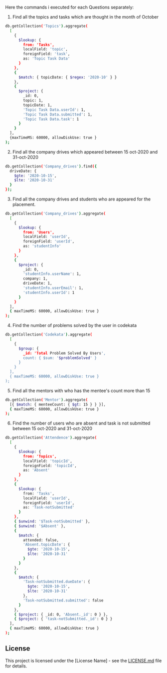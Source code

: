 

Here the commands i executed for each Questions separately:

1. Find all the topics and tasks which are thought in the month of October

```bash
db.getCollection('Topics').aggregate(
  [
    {
      $lookup: {
        from: 'Tasks',
        localField: 'topic',
        foreignField: 'task',
        as: 'Topic Task Data'
      }
    },
    {
      $match: { topicDate: { $regex: '2020-10' } }
    },
    {
      $project: {
        _id: 0,
        topic: 1,
        topicDate: 1,
        'Topic Task Data.userId': 1,
        'Topic Task Data.submitted': 1,
        'Topic Task Data.task': 1
      }
    }
  ],
  {maxTimeMS: 60000, allowDiskUse: true }
);
```

2. Find all the company drives which appeared between 15 oct-2020 and 31-oct-2020

```bash
db.getCollection('Company_drives').find({
  driveDate: {
    $gte: '2020-10-15',
    $lte: '2020-10-31'
  }
});
```

3. Find all the company drives and students who are appeared for the placement.

```bash
db.getCollection('Company_drives').aggregate(
  [
    {
      $lookup: {
        from: 'Users',
        localField: 'userId',
        foreignField: 'userId',
        as: 'studentInfo'
      }
    },
    {
      $project: {
        _id: 0,
        'studentInfo.userName': 1,
        company: 1,
        driveDate: 1,
        'studentInfo.userEmail': 1,
        'studentInfo.userId': 1
      }
    }
  ],
  { maxTimeMS: 60000, allowDiskUse: true }
);
```

4. Find the number of problems solved by the user in codekata

```bash
db.getCollection('Codekata').aggregate(
  [
    {
      $group: {
        _id: 'Total Problem Solved By Users',
        count: { $sum: '$problemSolved' }
      }
    }
  ],
  { maxTimeMS: 60000, allowDiskUse: true }
);
```

5. Find all the mentors with who has the mentee's count more than 15

```bash
db.getCollection('Mentor').aggregate(
  [{ $match: { menteeCount: { $gt: 15 } } }],
  { maxTimeMS: 60000, allowDiskUse: true }
);
```

6. Find the number of users who are absent and task is not submitted between 15 oct-2020 and 31-oct-2020

```bash
db.getCollection('Attendence').aggregate(
  [
    {
      $lookup: {
        from: 'Topics',
        localField: 'topicId',
        foreignField: 'topicId',
        as: 'Absent'
      }
    },
    {
      $lookup: {
        from: 'Tasks',
        localField: 'userId',
        foreignField: 'userId',
        as: 'Task-notSubmitted'
      }
    },
    { $unwind: '$Task-notSubmitted' },
    { $unwind: '$Absent' },
    {
      $match: {
        attended: false,
        'Absent.topicDate': {
          $gte: '2020-10-15',
          $lte: '2020-10-31'
        }
      }
    },
    {
      $match: {
        'Task-notSubmitted.dueDate': {
          $gte: '2020-10-15',
          $lte: '2020-10-31'
        },
        'Task-notSubmitted.submitted': false
      }
    },
    { $project: { _id: 0, 'Absent._id': 0 } },
    { $project: { 'task-notSubmitted._id': 0 } }
  ],
  { maxTimeMS: 60000, allowDiskUse: true }
);
```

## License

This project is licensed under the [License Name] - see the [LICENSE.md](LICENSE.md) file for details.
